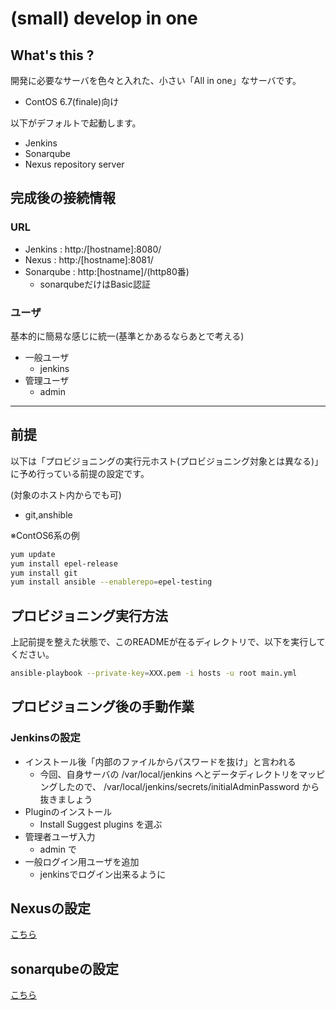 # (small) develop in one

## What's this ?

開発に必要なサーバを色々と入れた、小さい「All in one」なサーバです。

- ContOS 6.7(finale)向け

以下がデフォルトで起動します。

- Jenkins
- Sonarqube
- Nexus repository server

## 完成後の接続情報

### URL

- Jenkins : http:/[hostname]:8080/
- Nexus : http:/[hostname]:8081/
- Sonarqube : http:[hostname]/(http80番)
  + sonarqubeだけはBasic認証

### ユーザ

基本的に簡易な感じに統一(基準とかあるならあとで考える)

- 一般ユーザ
    - jenkins
- 管理ユーザ
    - admin

---

## 前提

以下は「プロビジョニングの実行元ホスト(プロビジョニング対象とは異なる)」に予め行っている前提の設定です。

(対象のホスト内からでも可)

- git,anshible

※ContOS6系の例

```bash
yum update
yum install epel-release
yum install git
yum install ansible --enablerepo=epel-testing
```

## プロビジョニング実行方法

上記前提を整えた状態で、このREADMEが在るディレクトリで、以下を実行してください。

```bash
ansible-playbook --private-key=XXX.pem -i hosts -u root main.yml
```
## プロビジョニング後の手動作業

### Jenkinsの設定

- インストール後「内部のファイルからパスワードを抜け」と言われる
  - 今回、自身サーバの /var/local/jenkins へとデータディレクトリをマッピングしたので、 /var/local/jenkins/secrets/initialAdminPassword から抜きましょう
- Pluginのインストール
  - Install Suggest plugins を選ぶ
- 管理者ユーザ入力
  - admin で
- 一般ログイン用ユーザを追加
  - jenkinsでログイン出来るように

## Nexusの設定

[こちら](./setup-as-code/NEXUS_OPERATION.md)

## sonarqubeの設定

[こちら](./setup-as-code/SONARQUBE_OPERATION.md)
